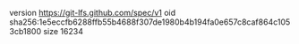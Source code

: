 version https://git-lfs.github.com/spec/v1
oid sha256:1e5eccfb6288ffb55b4688f307de1980b4b194fa0e657c8caf864c1053cb1800
size 16234
